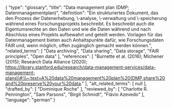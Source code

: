 {
    "type": "glossary",
    "title": "Data management plan (DMP; Datenmanagementplan)",
    "definition": "Ein strukturiertes Dokument, das den Prozess der Datenerhebung, \\-analyse, \\-verwaltung und \\-speicherung während eines Forschungsprojekts beschreibt. Es beschreibt auch die Eigentumsrechte an den Daten und wie die Daten während und nach Abschluss eines Projekts aufbewahrt und geteilt werden. Vorlagen für das Datenmanagement bieten auch Anhaltspunkte dafür, wie Forschungsdaten FAIR und, wenn möglich, offen zugänglich gemacht werden können.",
    "related_terms": [
        "Data archiving",
        "Data sharing",
        "Data storage",
        "FAIR principles",
        "Open data"
    ],
    "references": [
        "Burnette et al. (2016); Michener (2015); Research Data Alliance (2020); https://library.stanford.edu/research/data-management-services/data-management-plans\\#:\\~:text=A%20data%20management%20plan%20(DMP,share%20and%20preserve%20your%20data."
    ],
    "alt_related_terms": [
        null
    ],
    "drafted_by": [
        "Dominique Roche"
    ],
    "reviewed_by": [
        "Charlotte R. Pennington",
        "Sam Parsons",
        "Birgit Schmidt",
        "Flávio Azevedo"
    ],
    "language": "german"
}